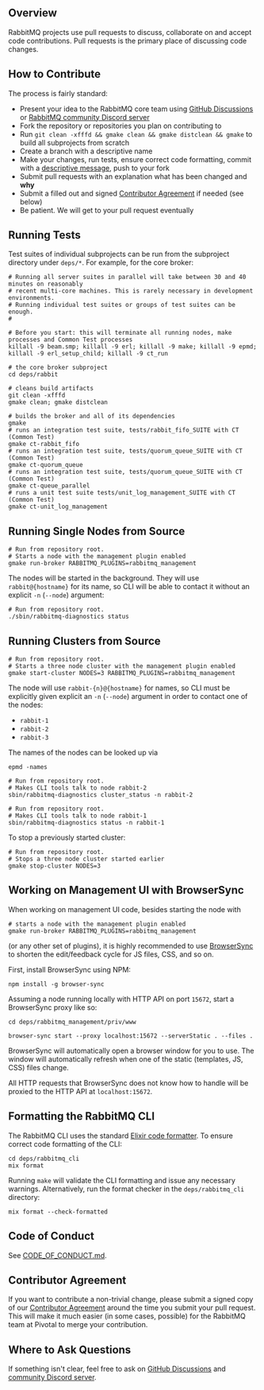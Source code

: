## Overview

RabbitMQ projects use pull requests to discuss, collaborate on and accept code contributions.
Pull requests is the primary place of discussing code changes.

## How to Contribute

The process is fairly standard:

 * Present your idea to the RabbitMQ core team using [GitHub Discussions](https://github.com/rabbitmq/rabbitmq-server/discussions) or [RabbitMQ community Discord server](https://rabbitmq.com/discord)
 * Fork the repository or repositories you plan on contributing to
 * Run `git clean -xfffd && gmake clean && gmake distclean && gmake` to build all subprojects from scratch
 * Create a branch with a descriptive name
 * Make your changes, run tests, ensure correct code formatting, commit with a [descriptive message](https://tbaggery.com/2008/04/19/a-note-about-git-commit-messages.html), push to your fork
 * Submit pull requests with an explanation what has been changed and **why**
 * Submit a filled out and signed [Contributor Agreement](https://cla.pivotal.io/) if needed (see below)
 * Be patient. We will get to your pull request eventually


## Running Tests

Test suites of individual subprojects can be run from the subproject directory under
`deps/*`. For example, for the core broker:

``` shell
# Running all server suites in parallel will take between 30 and 40 minutes on reasonably
# recent multi-core machines. This is rarely necessary in development environments.
# Running individual test suites or groups of test suites can be enough.
#

# Before you start: this will terminate all running nodes, make processes and Common Test processes
killall -9 beam.smp; killall -9 erl; killall -9 make; killall -9 epmd; killall -9 erl_setup_child; killall -9 ct_run

# the core broker subproject
cd deps/rabbit

# cleans build artifacts
git clean -xfffd
gmake clean; gmake distclean

# builds the broker and all of its dependencies
gmake
# runs an integration test suite, tests/rabbit_fifo_SUITE with CT (Common Test)
gmake ct-rabbit_fifo
# runs an integration test suite, tests/quorum_queue_SUITE with CT (Common Test)
gmake ct-quorum_queue
# runs an integration test suite, tests/quorum_queue_SUITE with CT (Common Test)
gmake ct-queue_parallel
# runs a unit test suite tests/unit_log_management_SUITE with CT (Common Test)
gmake ct-unit_log_management
```

## Running Single Nodes from Source

``` shell
# Run from repository root.
# Starts a node with the management plugin enabled
gmake run-broker RABBITMQ_PLUGINS=rabbitmq_management
```

The nodes will be started in the background. They will use `rabbit@{hostname}` for its name, so CLI will be able to contact
it without an explicit `-n` (`--node`) argument:

```shell
# Run from repository root.
./sbin/rabbitmq-diagnostics status
```

## Running Clusters from Source

``` shell
# Run from repository root.
# Starts a three node cluster with the management plugin enabled
gmake start-cluster NODES=3 RABBITMQ_PLUGINS=rabbitmq_management
```

The node will use `rabbit-{n}@{hostname}` for names, so CLI must
be explicitly given explicit an `-n` (`--node`) argument in order to
contact one of the nodes:

 * `rabbit-1`
 * `rabbit-2`
 * `rabbit-3`

The names of the nodes can be looked up via

``` shell
epmd -names
```

``` shell
# Run from repository root.
# Makes CLI tools talk to node rabbit-2
sbin/rabbitmq-diagnostics cluster_status -n rabbit-2

# Run from repository root.
# Makes CLI tools talk to node rabbit-1
sbin/rabbitmq-diagnostics status -n rabbit-1
```

To stop a previously started cluster:

``` shell
# Run from repository root.
# Stops a three node cluster started earlier
gmake stop-cluster NODES=3
```


## Working on Management UI with BrowserSync

When working on management UI code, besides starting the node with

``` shell
# starts a node with the management plugin enabled
gmake run-broker RABBITMQ_PLUGINS=rabbitmq_management
```

(or any other set of plugins), it is highly recommended to use [BrowserSync](https://browsersync.io/#install)
to shorten the edit/feedback cycle for JS files, CSS, and so on.

First, install BrowserSync using NPM:

``` shell
npm install -g browser-sync
```

Assuming a node running locally with HTTP API on port `15672`, start
a BrowserSync proxy like so:

``` shell
cd deps/rabbitmq_management/priv/www

browser-sync start --proxy localhost:15672 --serverStatic . --files .
```

BrowserSync will automatically open a browser window for you to use. The window
will automatically refresh when one of the static (templates, JS, CSS) files change.

All HTTP requests that BrowserSync does not know how to handle will be proxied to
the HTTP API at `localhost:15672`.


## Formatting the RabbitMQ CLI

The RabbitMQ CLI uses the standard [Elixir code formatter](https://hexdocs.pm/mix/main/Mix.Tasks.Format.html). To ensure correct code formatting of the CLI:

```
cd deps/rabbitmq_cli
mix format
```

Running `make` will validate the CLI formatting and issue any necessary warnings. Alternatively, run the format checker in the `deps/rabbitmq_cli` directory:

```
mix format --check-formatted
```

## Code of Conduct

See [CODE_OF_CONDUCT.md](./CODE_OF_CONDUCT.md).

## Contributor Agreement

If you want to contribute a non-trivial change, please submit a signed copy of our
[Contributor Agreement](https://cla.pivotal.io/) around the time
you submit your pull request. This will make it much easier (in some cases, possible)
for the RabbitMQ team at Pivotal to merge your contribution.

## Where to Ask Questions

If something isn't clear, feel free to ask on [GitHub Discussions](https://github.com/rabbitmq/rabbitmq-server/discussions)
and [community Discord server](https://rabbitmq.com/discord).
